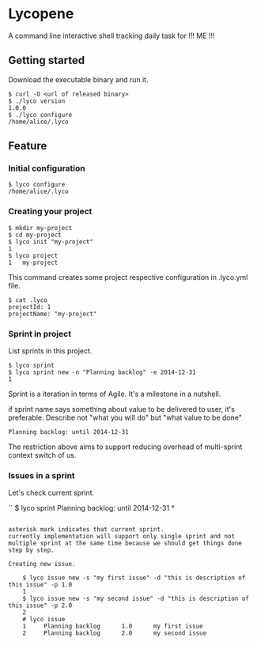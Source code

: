 # Lycopene

A command line interactive shell tracking daily task for !!! ME !!!

## Getting started

Download the executable binary and run it.

    $ curl -O <url of released binary>
    $ ./lyco version
    1.0.0
    $ ./lyco configure
    /home/alice/.lyco

## Feature

### Initial configuration

    $ lyco configure
    /home/alice/.lyco

### Creating your project

    $ mkdir my-project
    $ cd my-project
    $ lyco init "my-project"
    1
    $ lyco project
    1	my-project

This command creates some project respective configuration in .lyco.yml file.

    $ cat .lyco
    projectId: 1
    projectName: "my-project"

### Sprint in project

List sprints in this project.

    $ lyco sprint
    $ lyco sprint new -n "Planning backlog" -e 2014-12-31
    1

Sprint is a iteration in terms of Agile.
It's a milestone in a nutshell.

if sprint name says something about value to be delivered to user, it's preferable.
Describe not "what you will do" but "what value to be done"

```
Planning backlog: until 2014-12-31
```

The restriction above aims to support reducing overhead of multi-sprint context switch of us.

### Issues in a sprint

Let's check current sprint.

``
$ lyco sprint
Planning backlog: until 2014-12-31 *
```

asterisk mark indicates that current sprint.
currently implementation will support only single sprint and not multiple sprint at the same time because we should get things done step by step.

Creating new issue.

    $ lyco issue new -s "my first issue" -d "this is description of this issue" -p 1.0
    1
    $ lyco issue new -s "my second issue" -d "this is description of this issue" -p 2.0
    2
    # lyco issue
    1     Planning backlog      1.0      my first issue
    2     Planning backlog      2.0      my second issue
